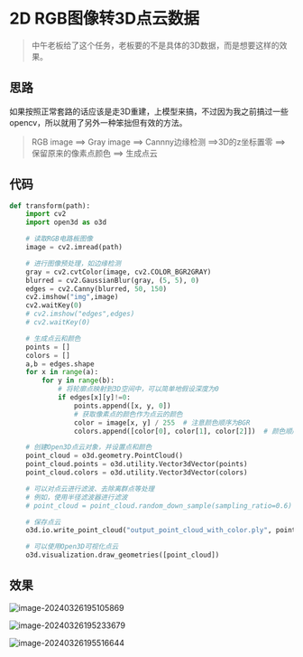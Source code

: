 # 2D RGB图像转3D点云数据

>   中午老板给了这个任务，老板要的不是具体的3D数据，而是想要这样的效果。

## 思路

如果按照正常套路的话应该是走3D重建，上模型来搞，不过因为我之前搞过一些opencv，所以就用了另外一种笨拙但有效的方法。

>   RGB image ==> Gray image ==> Cannny边缘检测 ==>3D的z坐标置零 ==> 保留原来的像素点颜色 ==> 生成点云

## 代码

```python
def transform(path):
    import cv2
    import open3d as o3d

    # 读取RGB电路板图像
    image = cv2.imread(path)

    # 进行图像预处理，如边缘检测
    gray = cv2.cvtColor(image, cv2.COLOR_BGR2GRAY)
    blurred = cv2.GaussianBlur(gray, (5, 5), 0)
    edges = cv2.Canny(blurred, 50, 150)
    cv2.imshow("img",image)
    cv2.waitKey(0)
    # cv2.imshow("edges",edges)
    # cv2.waitKey(0)

    # 生成点云和颜色
    points = []
    colors = []
    a,b = edges.shape
    for x in range(a):
        for y in range(b):
            # 将轮廓点映射到3D空间中，可以简单地假设深度为0
            if edges[x][y]!=0:
                points.append([x, y, 0])
                # 获取像素点的颜色作为点云的颜色
                color = image[x, y] / 255  # 注意颜色顺序为BGR
                colors.append([color[0], color[1], color[2]])  # 颜色顺序转换为RGB

    # 创建Open3D点云对象，并设置点和颜色
    point_cloud = o3d.geometry.PointCloud()
    point_cloud.points = o3d.utility.Vector3dVector(points)
    point_cloud.colors = o3d.utility.Vector3dVector(colors)

    # 可以对点云进行滤波、去除离群点等处理
    # 例如，使用半径滤波器进行滤波
    # point_cloud = point_cloud.random_down_sample(sampling_ratio=0.6)  # 简单的下采样

    # 保存点云
    o3d.io.write_point_cloud("output_point_cloud_with_color.ply", point_cloud)

    # 可以使用Open3D可视化点云
    o3d.visualization.draw_geometries([point_cloud])
```

## 效果

![image-20240326195105869](G:\TyporaProjects\D_实验室文件\imgs\Lab_Task_imgs\image-20240326195105869.png)

![image-20240326195233679](G:\TyporaProjects\D_实验室文件\imgs\Lab_Task_imgs\image-20240326195233679.png)

![image-20240326195516644](G:\TyporaProjects\D_实验室文件\imgs\Lab_Task_imgs\image-20240326195516644.png)